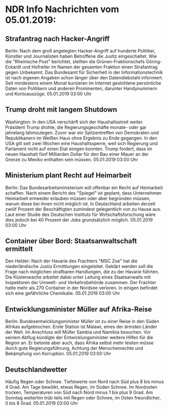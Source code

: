 # NDR Info Nachrichten vom 05.01.2019:


## Strafantrag nach Hacker-Angriff
Berlin: Nach dem groß angelegten Hacker-Angriff auf hunderte Politiker, Künstler und Journalisten haben Betroffene die Justiz eingeschaltet. Wie die "Rheinische Post" berichtet, stellten die Grünen-Fraktionschefs Göring-Eckardt und Hofreiter im Namen der gesamten Fraktion einen Strafantrag gegen Unbekannt. Das Bundesamt für Sicherheit in der Informationstechnik ist nach eigenen Angaben schon länger über den Datendiebstahl informiert. Seit mindestens einem Monat kursieren im Internet gestohlene persönliche Daten von Politikern und anderen Prominenten, darunter Handynummern und Kontoauszüge. 05.01.2019 03:00 Uhr 

## Trump droht mit langem Shutdown
Washington: In den USA verschärft sich der Haushaltsstreit weiter. Präsident Trump drohte, die Regierungsgeschäfte monate- oder gar jahrelang lahmzulegen. Zuvor war ein Spitzentreffen von Demokraten und Republikanern im Weißen Haus ohne Ergebnis zu Ende gegangen. In den USA gilt seit zwei Wochen eine Haushaltssperre, weil sich Regierung und Parlament nicht auf einen Etat einigen konnten. Trump fordert, dass im neuen Haushalt fünf Milliarden Dollar für den Bau einer Mauer an der Grenze zu Mexiko enthalten sein müssen. 05.01.2019 03:00 Uhr 

## Ministerium plant Recht auf Heimarbeit
Berlin: Das Bundesarbeitsministerium will offenbar ein Recht auf Heimarbeit schaffen. Nach einem Bericht des "Spiegel" ist geplant, dass Unternehmen Heimarbeit entweder erlauben müssen oder aber begründen müssen, warum diese bei ihnen nicht möglich ist. In Deutschland arbeiten derzeit zwölf Prozent der Beschäftigten zumindest gelegentlich von zu Hause aus. Laut einer Studie des Deutschen Instituts für Wirtschaftsforschung wäre dies jedoch bei 40 Prozent der Jobs grundsätzlich möglich. 05.01.2019 03:00 Uhr 

## Container über Bord: Staatsanwaltschaft ermittelt
Den Helder: Nach der Havarie des Frachters "MSC Zoe" hat die niederländische Justiz Ermittlungen eingeleitet. Geklärt werden soll die Frage nach möglichen strafbaren Handlungen, die zu der Havarie führten. Die Küstenwache arbeitet dabei unter Leitung eines Staatsanwalts mit Inspektoren der Umwelt- und Verkehrsbehörde zusammen. Der Frachter hatte mehr als 270 Container in der Nordsee verloren. In einigen befindet sich eine gefährliche Chemikalie. 05.01.2019 03:00 Uhr 

## Entwicklungsminister Müller auf Afrika-Reise
Berlin: Bundesentwicklungsminister Müller ist zu einer Reise in den Süden Afrikas aufgebrochen. Erste Station ist Malawi, eines der ärmsten Länder der Welt. Im Anschluss will Müller Sambia und Namibia besuchen. Vor seinem Abflug kündigte der Entwicklungsminister weitere Hilfen für die Region an. Er betonte aber auch, dass Afrika selbst mehr leisten müsse durch gute Regierungsführung, Achtung der Menschenrechte und Bekämpfung von Korruption. 05.01.2019 03:00 Uhr 

## Deutschlandwetter
Häufig Regen oder Schnee. Tiefstwerte von Nord nach Süd plus 8 bis minus 4 Grad. Am Tage bewölkt, etwas Regen, im Süden Schnee. Im Nordosten trocken, Temperaturen von Süd nach Nord minus 1 bis plus 9 Grad. Am Sonntag weiterhin trüb teils mit Regen oder Schnee, im Osten freundlicher, 0 bis 8 Grad. 05.01.2019 03:00 Uhr 
